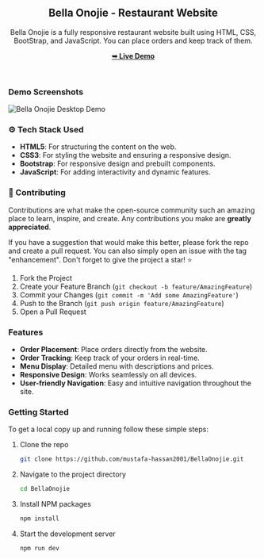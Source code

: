 <div align="center">
<h2 align="center">Bella Onojie - Restaurant Website</h2>

  Bella Onojie is a fully responsive restaurant website built using HTML, CSS, BootStrap, and JavaScript. You can place orders and keep track of them.

  <a href="https://mustafa-hassan2001.github.io/BellaOnojie/"><strong>➥ Live Demo</strong></a>
</div>

<br />

### Demo Screenshots

![Bella Onojie Desktop Demo](https://github.com/Mustafa-Hassan2001/Bella-Onojie/blob/main/1.png)

### ⚙️ Tech Stack Used

- **HTML5**: For structuring the content on the web.
- **CSS3**: For styling the website and ensuring a responsive design.
- **Bootstrap**: For responsive design and prebuilt components.
- **JavaScript**: For adding interactivity and dynamic features.

### 🤝 Contributing

Contributions are what make the open-source community such an amazing place to learn, inspire, and create. Any contributions you make are **greatly appreciated**.

If you have a suggestion that would make this better, please fork the repo and create a pull request. You can also simply open an issue with the tag "enhancement".
Don't forget to give the project a star! ⭐

1. Fork the Project
2. Create your Feature Branch (`git checkout -b feature/AmazingFeature`)
3. Commit your Changes (`git commit -m 'Add some AmazingFeature'`)
4. Push to the Branch (`git push origin feature/AmazingFeature`)
5. Open a Pull Request

### Features

- **Order Placement**: Place orders directly from the website.
- **Order Tracking**: Keep track of your orders in real-time.
- **Menu Display**: Detailed menu with descriptions and prices.
- **Responsive Design**: Works seamlessly on all devices.
- **User-friendly Navigation**: Easy and intuitive navigation throughout the site.

### Getting Started

To get a local copy up and running follow these simple steps:

1. Clone the repo
   ```sh
   git clone https://github.com/mustafa-hassan2001/BellaOnojie.git

2. Navigate to the project directory
      ```sh
   cd BellaOnojie
      
3. Install NPM packages
      ```sh
   npm install

4. Start the development server
      ```sh
   npm run dev
